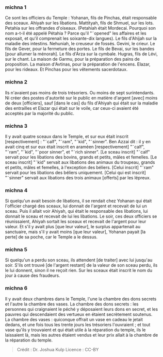 
### michna 1
Ce sont les officiers du Temple : Yohanan, fils de Pinchas, était responsable des sceaux. Ahiyah sur les libations. Mattityah, fils de Shmuel, sur les lots. Petahia sur les offrandes d'oiseaux. (Petahiah était Mordecai. Pourquoi son nom a-t-il été appelé Pétahia ? Parce qu'il "˜opened" les affaires et les exposait, et qu'il comprenait les soixante-dix langues). Le fils d'Ahijah sur la maladie des intestins. Nehuniah, le creuseur de fossés. Gevini, le crieur. Le fils de Gever, pour la fermeture des portes. Le fils de Bevai, sur les bandes [pour allumer la ménorah]. Le fils d'Arza sur la cymbale. Hugras, fils de Lévi, sur le chant. La maison de Garmu, pour la préparation des pains de proposition. La maison d'Avtinas, pour la préparation de l'encens. Elazar, pour les rideaux. Et Pinchas pour les vêtements sacerdotaux.

### michna 2
Ils n'avaient pas moins de trois trésoriers. Ou moins de sept surintendants. Ni créer des postes d'autorité sur le public en matière d'argent [avec] moins de deux [officiers], sauf [dans le cas] du fils d'Ahiyah qui était sur la maladie des entrailles et Elazar qui était sur le voile, car ceux-ci avaient été acceptés par la majorité du public.

### michna 3
Il y avait quatre sceaux dans le Temple, et sur eux était inscrit [respectivement] : "˜calf", "˜ram", "˜kid", "˜sinner". Ben Azzai dit : il y en avait cinq et sur eux était inscrit en araméen [respectivement] "˜calf", "˜ram", "˜kid", "˜poor sinner", et "˜rich sinner". [Le sceau inscrit] "˜calf" servait pour les libations des bovins, grands et petits, mâles et femelles. [Le sceau inscrit] "˜kid" servait aux libations des animaux du troupeau, grands et petits, mâles et femelles, à l'exception des béliers. [Celui inscrit] "˜ram" servait pour les libations des béliers uniquement. [Celui qui est inscrit] "˜sinner" servait aux libations des trois animaux [offerts] par les lépreux.

### michna 4
Si quelqu'un avait besoin de libations, il se rendait chez Yohanan qui était l'officier chargé des sceaux, lui donnait de l'argent et recevait de lui un sceau. Puis il allait voir Ahiyah, qui était le responsable des libations, lui donnait le sceau et recevait de lui les libations. Le soir, ces deux officiers se réunissaient, Ahiyah sortait les sceaux et recevait de l'argent pour leur valeur. Et s'il y avait plus [que leur valeur], le surplus appartenait au sanctuaire, mais s'il y avait moins [que leur valeur], Yohanan payait [la perte] de sa poche, car le Temple a le dessus.

### michna 5
Si quelqu'un a perdu son sceau, ils attendent [de traiter] avec lui jusqu'au soir. S'ils ont trouvé [de l'argent restant] de la valeur de son sceau perdu, ils le lui donnent, sinon il ne reçoit rien. Sur les sceaux était inscrit le nom du jour à cause des fraudeurs.

### michna 6
Il y avait deux chambres dans le Temple, l'une la chambre des dons secrets et l'autre la chambre des vases. La chambre des dons secrets : les personnes qui craignaient le péché y déposaient leurs dons en secret, et les pauvres qui descendaient des vertueux en étaient secrètement soutenus. La chambre des vases : quiconque offrait un vase en cadeau le jetait dedans, et une fois tous les trente jours les trésoriers l'ouvraient ; et tout vase qu'ils y trouvaient et qui était utile à la réparation du temple, ils le laissaient là, mais les autres étaient vendus et leur prix allait à la chambre de la réparation du temple.

>Crédit : Dr. Joshua Kulp
>Licence : CC-BY
